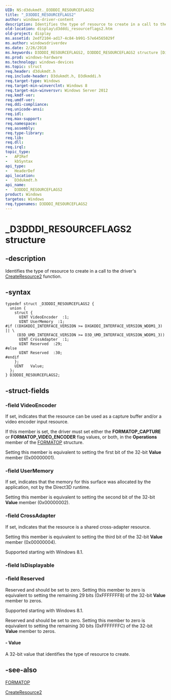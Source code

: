 ```yaml
---
UID: NS:d3dukmdt._D3DDDI_RESOURCEFLAGS2
title: "_D3DDDI_RESOURCEFLAGS2"
author: windows-driver-content
description: Identifies the type of resource to create in a call to the driver's CreateResource2 function.
old-location: display\d3dddi_resourceflags2.htm
old-project: display
ms.assetid: 2edf2104-ad17-4c84-b991-57e64565029f
ms.author: windowsdriverdev
ms.date: 2/26/2018
ms.keywords: D3DDDI_RESOURCEFLAGS2, D3DDDI_RESOURCEFLAGS2 structure [Display Devices], _D3DDDI_RESOURCEFLAGS2, d3dukmdt/D3DDDI_RESOURCEFLAGS2, display.d3dddi_resourceflags2
ms.prod: windows-hardware
ms.technology: windows-devices
ms.topic: struct
req.header: d3dukmdt.h
req.include-header: D3dukmdt.h, D3dkmddi.h
req.target-type: Windows
req.target-min-winverclnt: Windows 8
req.target-min-winversvr: Windows Server 2012
req.kmdf-ver: 
req.umdf-ver: 
req.ddi-compliance: 
req.unicode-ansi: 
req.idl: 
req.max-support: 
req.namespace: 
req.assembly: 
req.type-library: 
req.lib: 
req.dll: 
req.irql: 
topic_type:
-	APIRef
-	kbSyntax
api_type:
-	HeaderDef
api_location:
-	D3dukmdt.h
api_name:
-	D3DDDI_RESOURCEFLAGS2
product: Windows
targetos: Windows
req.typenames: D3DDDI_RESOURCEFLAGS2
---
```


# _D3DDDI_RESOURCEFLAGS2 structure


## -description


Identifies the type of resource to create in a call to the driver's <a href="..\d3dumddi\nc-d3dumddi-pfnd3dddi_createresource2.md">CreateResource2</a> function.


## -syntax


````
typedef struct _D3DDDI_RESOURCEFLAGS2 {
  union {
    struct {
      UINT VideoEncoder  :1;
      UINT UserMemory  :1;
#if ((DXGKDDI_INTERFACE_VERSION >= DXGKDDI_INTERFACE_VERSION_WDDM1_3) || \
     (D3D_UMD_INTERFACE_VERSION >= D3D_UMD_INTERFACE_VERSION_WDDM1_3))
      UINT CrossAdapter  :1;
      UINT Reserved  :29;
#else 
      UINT Reserved  :30;
#endif 
    };
    UINT   Value;
  };
} D3DDDI_RESOURCEFLAGS2;
````


## -struct-fields




### -field VideoEncoder

If set, indicates that the resource can be used as a capture buffer and/or a video encoder input resource.

If this member is set, the driver must set  either the <b>FORMATOP_CAPTURE</b> or <b>FORMATOP_VIDEO_ENCODER</b> flag values, or both, in the <b>Operations</b> member of the <a href="..\d3dumddi\ns-d3dumddi-_formatop.md">FORMATOP</a> structure.

Setting this member is equivalent to setting the first bit of the 32-bit <b>Value</b> member (0x00000001).


### -field UserMemory

If set, indicates that the memory for this surface was allocated by the application, not by the Direct3D runtime.

Setting this member is equivalent to setting the second bit of the 32-bit <b>Value</b> member (0x00000002).


### -field CrossAdapter

If set, indicates that the resource is  a shared cross-adapter resource.

Setting this member is equivalent to setting the third bit of the 32-bit <b>Value</b> member (0x00000004).

Supported starting with Windows 8.1.


### -field IsDisplayable

 


### -field Reserved

Reserved and should be set to zero. Setting this member to zero is equivalent to setting the remaining 29 bits (0xFFFFFFF8) of the 32-bit <b>Value</b> member to zeros.

Supported starting with Windows 8.1.

Reserved and should be set to zero. Setting this member to zero is equivalent to setting the remaining 30 bits (0xFFFFFFFC) of the 32-bit <b>Value</b> member to zeros.


#### - Value

A 32-bit value that identifies the type of resource to create.


## -see-also

<a href="..\d3dumddi\ns-d3dumddi-_formatop.md">FORMATOP</a>



<a href="..\d3dumddi\nc-d3dumddi-pfnd3dddi_createresource2.md">CreateResource2</a>



 

 



